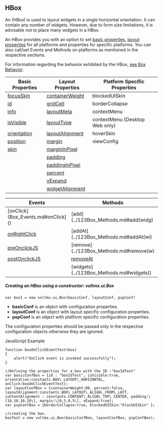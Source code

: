 ﻿   

HBox
----

An _(HBox)_ is used to layout widgets in a single horizontal orientation. It can contain any number of widgets. However, due to form size limitations, it is advisable not to place many widgets in a HBox.

An HBox provides you with an option to set [](Box_Basic_Properties.md)[basic properties](Box_Basic_Properties.md), [layout properties](Box_Layout_Properties.md) for all platforms and properties for specific platforms. You can also call/set Events and Methods on platforms as mentioned in the respective sections.

For information regarding the behavior exhibited by the HBox, [see Box Behavior](Box_Behavior.md).

  
| Basic Properties | Layout Properties | Platform Specific Properties |
| --- | --- | --- |
| [focusSkin](Box_Basic_Properties.md#focusSki) | [containerWeight](Box_Layout_Properties.md#containe) | blockedUISkin |
| [id](Box_Basic_Properties.md#id) | [gridCell](Box_Layout_Properties.md#gridCell) | borderCollapse |
| [info](Box_Basic_Properties.md#info) | [layoutMeta](Box_Layout_Properties.md#layoutMe) | contextMenu |
| [isVisible](Box_Basic_Properties.md#isVisibl) | [layoutType](Box_Layout_Properties.md#layoutType) | contextMenu (Desktop Web only) |
| [orientation](Box_Basic_Properties.md#orientat) | [layoutAlignment](Box_Layout_Properties.md#layoutAl) | hoverSkin |
| [position](Box_Basic_Properties.md#position) | [margin](Box_Layout_Properties.md#margin) | viewConfig |
| [skin](Box_Basic_Properties.md#skin) | [marginInPixel](Box_Layout_Properties.md#marginIn) |   |
|   | [padding](Box_Layout_Properties.md#padding) |   |
|   | [paddingInPixel](Box_Layout_Properties.md#paddingI) |   |
|   | [percent](Box_Layout_Properties.md#percent) |   |
|   | [vExpand](Box_Layout_Properties.md#vExpand) |   |
|   | [widgetAlignment](Box_Layout_Properties.md#widgetAl) |   |

  
| Events | Methods | Deprecated |
| --- | --- | --- |
| [onClick](Box_Events.md#onClick]() | [add](../123Box_Methods.md#add(widg) |  |
| [onRightClick](Box_Events.md#onRightC) | [addAt](../123Box_Methods.md#addAt(wi) |  |
| [preOnclickJS](Box_Events.md#preOncli) | [remove](../123Box_Methods.md#remove(w) |  |
| [postOnclickJS](Box_Events.md#postOncl) | [removeAt](../123Box_Methods.md#removeAt) |  |
|  | [widgets](../123Box_Methods.md#widgets() |  |

##### Creating an HBox using a constructor: voltmx.ui.Box

```
var box1 = new voltmx.ui.Box(basicConf, layoutConf, pspConf)
```

*   **basicConf** is an object with configuration properties.
*   **layoutConf** is an object with layout specific configuration properties.
*   **pspConf** is an object with platform specific configuration properties.

The configuration properties should be passed only in the respective configuration objects otherwise they are ignored.

JavaScript Example

```
function boxOnClickEventTest(box)
{
	alert("OnClick event is invoked successfully");
}

//Defining the properties for a box with the ID :"boxIdTest"
var basicConfBox = {id : "boxIdTest", isVisible:true, orientation:constants.BOX\_LAYOUT\_HORIZONTAL, onClick:boxOnClickEventTest};
var layoutConfBox = {containerWeight:80, percent:false, layoutAlignment:constants.BOX\_LAYOUT\_ALIGN\_FROM\_LEFT, contentAlignment : constants.CONTENT\_ALIGN\_TOP\_CENTER, padding:\[10,10,10,10\], margin:\[0,5,0,5\], vExpand:true};
var pspConfBox = {borderCollapse:true, blockedUISkin:"blockUISkin" };

//creating the box.
boxTest = new voltmx.ui.Box(basicConfBox, layoutConfBox, pspConfBox);


```

